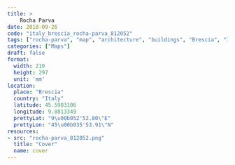 ```yaml
---
title: > 
    Rocha Parva
date: 2018-09-26
code: "italy_brescia_rocha-parva_812052"
tags: ["rocha-parva", "map", "architecture", "buildings", "Brescia", "Italy"]
categories: ["Maps"]
draft: false
format:
  width: 210
  height: 297
  unit: 'mm'
location:
  place: "Brescia"
  country: "Italy"
  latitude: 45.5983106
  longitude: 9.8813349
  prettyLat: "9\u00b052'52.80\"E"
  prettyLon: "45\u00b035'53.91\"N"
resources:
- src: "rocha-parva_812052.png"
  title: "Cover"
  name: cover
---
```

